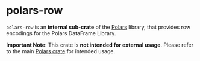 # polars-row

`polars-row` is an **internal sub-crate** of the [Polars](https://crates.io/crates/polars) library, that provides row encodings for the Polars DataFrame Library.

**Important Note**: This crate is **not intended for external usage**. Please refer to the main [Polars crate](https://crates.io/crates/polars) for intended usage.
